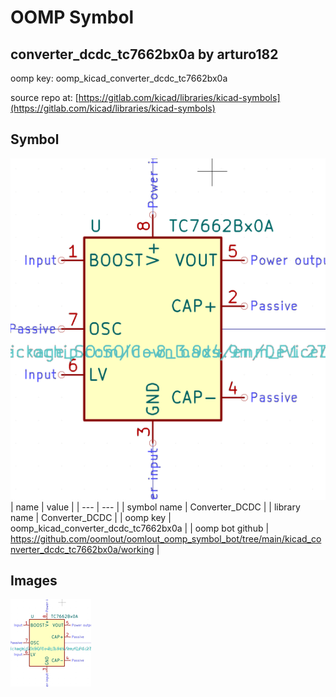 # OOMP Symbol  
## converter_dcdc_tc7662bx0a  by arturo182  
  
oomp key: oomp_kicad_converter_dcdc_tc7662bx0a  
  
source repo at: [https://gitlab.com/kicad/libraries/kicad-symbols](https://gitlab.com/kicad/libraries/kicad-symbols)  
## Symbol  
  
[![working.png](working_600.png)](working.png)  
| name | value | 
| --- | --- | 
| symbol name | Converter_DCDC | 
| library name | Converter_DCDC | 
| oomp key | oomp_kicad_converter_dcdc_tc7662bx0a | 
| oomp bot github | https://github.com/oomlout/oomlout_oomp_symbol_bot/tree/main/kicad_converter_dcdc_tc7662bx0a/working | 
## Images  
  
[![working.png](working_140.png)](working.png)  
